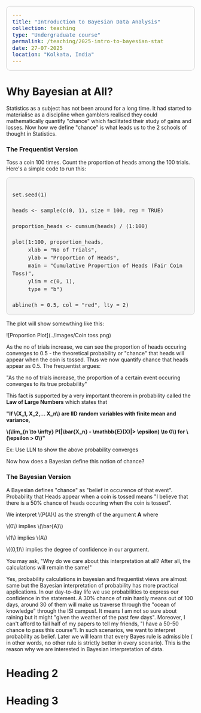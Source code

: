 ```yaml
---
title: "Introduction to Bayesian Data Analysis"
collection: teaching
type: "Undergraduate course"
permalink: /teaching/2025-intro-to-bayesian-stat
date: 27-07-2025
location: "Kolkata, India"
---
```



Why Bayesian at All?
======
Statistics as a subject has not been around for a long time. It had started to materialise as a discipline when gamblers realised they could mathematically quantify "chance" which facilitated their study of gains and losses. Now how we define "chance" is what leads us to the 2 schools of thought in Statistics.

<h3>The Frequentist Version</h3>

Toss a coin 100 times. Count the proportion of heads among the 100 trials. Here's a simple code to run this:

<pre><code class="language-r">
set.seed(1)

heads <- sample(c(0, 1), size = 100, rep = TRUE)

proportion_heads <- cumsum(heads) / (1:100)

plot(1:100, proportion_heads,
     xlab = "No of Trials",
     ylab = "Proportion of Heads",
     main = "Cumulative Proportion of Heads (Fair Coin Toss)",
     ylim = c(0, 1),
     type = "b")
     
abline(h = 0.5, col = "red", lty = 2)
</code></pre>
<style>
pre code {
  background: #f5f5f5;
  padding: 15px;
  border-radius: 10px;
  display: block;
  overflow-x: auto;
  font-family: 'Fira Code', monospace;
  font-size: 14px;
  line-height: 1.5;
  color: #222;
  border: 1px solid #ccc;
}
</style>


The plot will show somewthing like this:

![Proportion Plot](../images/Coin toss.png)



As the no of trials increase, we can see the proportion of heads occuring converges to 0.5 -  the theoretical probability or "chance" that heads will appear when the coin is tossed. Thus we now quantify chance that heads appear as 0.5. The frequentist argues:

"As the no of trials increase, the proportion of a certain event occuring converges to its true probability"

This fact is supported by a very important theorem in probability called the <b>Law of Large Numbers</b> which states that 

<strong>"If \\(X_1, X_2,... X_n\\) are IID random variables with finite mean and variance,

\\(\lim_{n \to \infty} P(|\bar{X_n} - \mathbb{E}(X)|> \epsilon) \to 0\\)  for  \\(\epsilon > 0\\)"</strong>

Ex: Use LLN to show the above probability converges

Now how does a Bayesian define this notion of chance?

<h3>The Bayesian Version</h3>

A Bayesian defines "chance" as "belief in occurence of that event". Probability that Heads appear when a coin is tossed means "I believe that there is a 50% chance of heads occuring when the coin is tossed".

We interpret \\(P(A)\\) as the strength of the argument <b>A</b> where 

\\(0\\) implies \\(\bar{A}\\)

\\(1\\) implies \\(A\\)

\\((0,1)\\) implies the degree of confidence in our argument.

You may ask, "Why do we care about this interpretation at all? After all, the calculations will remain the same!"

Yes, probability calculations in bayesian and frequentist views are almost same but the Bayesian interpretation of probability has more practical applications. In our day-to-day life we use probabilities to express our confidence in the statement. A 30% chance of rain hardly means out of 100 days, around 30 of them will make us traverse through the "ocean of knowledge" through the ISI campus!. It means I am not so sure about raining but it might "given the weather of the past few days". Moreover, I can't afford to fail half of my papers to tell my friends, "I have a 50-50 chance to pass this course"!. In such scenarios, we want to interpret probability as belief. Later we will learn that every Bayes rule is admissible ( in other words, no other rule is strictly better in every scenario). This is the reason why we are interested in Bayesian interpretation of data.


Heading 2
======

Heading 3
======
